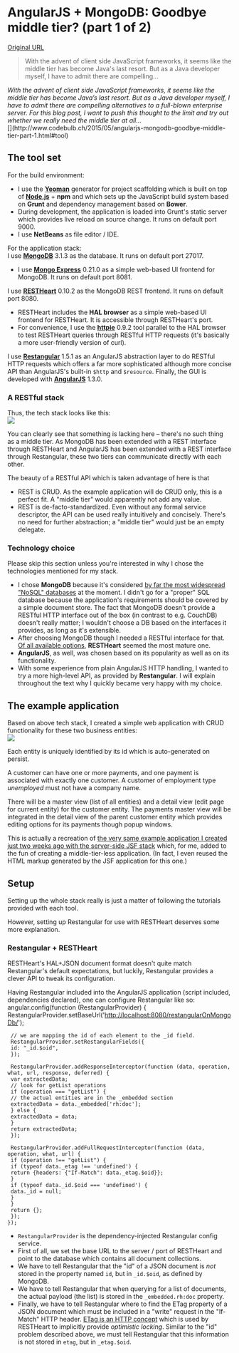 # AngularJS + MongoDB: Goodbye middle tier? (part 1 of 2)

[Original URL](http://www.codebulb.ch/2015/05/angularjs-mongodb-goodbye-middle-tier-part-1.html)

> With the advent of client side JavaScript frameworks, it seems like the middle tier has become Java's last resort. But as a Java developer myself, I have to admit there are compelling...

<span>
  <em>With the advent of client side JavaScript frameworks, it seems like the middle tier has become Java’s last resort. But as a Java developer myself, I have to admit there are compelling alternatives to a full-blown enterprise server. For this blog post, I want to push this thought to the limit and try out whether we really need the middle tier at all…</em>
</span>

<br>
[](http://www.codebulb.ch/2015/05/angularjs-mongodb-goodbye-middle-tier-part-1.html#tool)

## The tool set

For the build environment:

- I use the [**Yeoman**](http://yeoman.io/) generator for project scaffolding which is built on top of [**Node.js**](https://nodejs.org/) + **npm** and which sets up the JavaScript build system based on **Grunt** and dependency management based on **Bower**.
- During development, the application is loaded into Grunt's static server which provides live reload on source change. It runs on default port 9000.
- I use **NetBeans** as file editor / IDE.

For the application stack:<br>
I use [**MongoDB**](http://www.mongodb.org/) 3.1.3 as the database. It runs on default port 27017.

- I use [**Mongo Express**](https://github.com/andzdroid/mongo-express) 0.21.0 as a simple web-based UI frontend for MongoDB. It runs on default port 8081.

I use [**RESTHeart**](http://restheart.org/) 0.10.2 as the MongoDB REST frontend. It runs on default port 8080.

- RESTHeart includes the **HAL browser** as a simple web-based UI frontend for RESTHeart. It is accessible through RESTHeart's port.
- For convenience, I use the [**httpie**](https://github.com/jakubroztocil/httpie) 0.9.2 tool parallel to the HAL browser to test RESTHeart queries through RESTful HTTP requests (it's basically a more user-friendly version of curl).

I use [**Restangular**](https://github.com/mgonto/restangular) 1.5.1 as an AngularJS abstraction layer to do RESTful HTTP requests which offers a far more sophisticated although more concise API than AngularJS's built-in `$http` and `$resource`. Finally, the GUI is developed with [**AngularJS**](https://angularjs.org/) 1.3.0.

### A RESTful stack

Thus, the tech stack looks like this:<br>
[![](http://1.bp.blogspot.com/-piOLQjfTXrY/VWm1i7g_hwI/AAAAAAAAANI/cFVMkI1_HuA/s1600/angularjs-and-mongodb-components.png)](http://1.bp.blogspot.com/-piOLQjfTXrY/VWm1i7g_hwI/AAAAAAAAANI/cFVMkI1_HuA/s1600/angularjs-and-mongodb-components.png)

You can clearly see that something is lacking here – there's no such thing as a middle tier. As MongoDB has been extended with a REST interface through RESTHeart and AngularJS has been extended with a REST interface through Restangular, these two tiers can communicate directly with each other.

The beauty of a RESTful API which is taken advantage of here is that

- REST is CRUD. As the example application will do CRUD only, this is a perfect fit. A "middle tier" would apparently not add any value.
- REST is de-facto-standardized. Even without any formal service descriptor, the API can be used really intuitively and concisely. There's no need for further abstraction; a "middle tier" would just be an empty delegate.

### Technology choice

Please skip this section unless you're interested in why I chose the technologies mentioned for my stack.

- I chose **MongoDB** because it's considered [by far the most widespread "NoSQL" databases](http://db-engines.com/en/ranking) at the moment. I didn't go for a "proper" SQL database because the application's requirements should be covered by a simple document store. The fact that MongoDB doesn't provide a RESTful HTTP interface out of the box (in contrast to e.g. CouchDB) doesn't really matter; I wouldn't choose a DB based on the interfaces it provides, as long as it's extensible.
- After choosing MongoDB though I needed a RESTful interface for that. [Of all available options](http://docs.mongodb.org/ecosystem/tools/http-interfaces/), **RESTHeart** seemed the most mature one.
- **AngularJS**, as well, was chosen based on its popularity as well as on its functionality.
- With some experience from plain AngularJS HTTP handling, I wanted to try a more high-level API, as provided by **Restangular**. I will explain throughout the text why I quickly became very happy with my choice.

[](http://www.codebulb.ch/2015/05/angularjs-mongodb-goodbye-middle-tier-part-1.html#example)

## The example application

Based on above tech stack, I created a simple web application with CRUD functionality for these two business entities:<br>
[![](http://1.bp.blogspot.com/-Vi_7w5jowV4/VVofHBlygwI/AAAAAAAAAMo/FgGKIj6ub-U/s1600/JSF%2BREST%2BPrd%2BModels.png)](http://1.bp.blogspot.com/-Vi_7w5jowV4/VVofHBlygwI/AAAAAAAAAMo/FgGKIj6ub-U/s1600/JSF%2BREST%2BPrd%2BModels.png)

Each entity is uniquely identified by its id which is auto-generated on persist.

A customer can have one or more payments, and one payment is associated with exactly one customer. A customer of employment type _unemployed_ must not have a company name.

There will be a master view (list of all entities) and a detail view (edit page for current entity) for the customer entity. The payments master view will be integrated in the detail view of the parent customer entity which provides editing options for its payments though popup windows.

This is actually a recreation of [the very same example application I created just two weeks ago with the server-side JSF stack](http://www.codebulb.ch/2015/05/restful-jsf-with-post-redirect-get-part-1.html) which, for me, added to the fun of creating a middle-tier-less application. (In fact, I even reused the HTML markup generated by the JSF application for this one.)<br>
[](http://www.codebulb.ch/2015/05/angularjs-mongodb-goodbye-middle-tier-part-1.html#setup)

## Setup

Setting up the whole stack really is just a matter of following the tutorials provided with each tool.

However, setting up Restangular for use with RESTHeart deserves some more explanation.

### Restangular + RESTHeart

RESTHeart's HAL+JSON document format doesn't quite match Restangular's default expectations, but luckily, Restangular provides a clever API to tweak its configuration.

Having Restangular included into the AngularJS application (script included, dependencies declared), one can configure Restangular like so:<br>
angular.config(function (RestangularProvider) { RestangularProvider.setBaseUrl('<http://localhost:8080/restangularOnMongoDb/>');

```
 // we are mapping the id of each element to the _id field.
 RestangularProvider.setRestangularFields({
 id: "_id.$oid",
 });

 RestangularProvider.addResponseInterceptor(function (data, operation, what, url, response, deferred) {
 var extractedData;
 // look for getList operations
 if (operation === "getList") {
 // the actual entities are in the _embedded section
 extractedData = data._embedded['rh:doc'];
 } else {
 extractedData = data;
 }
 return extractedData;
 });

 RestangularProvider.addFullRequestInterceptor(function (data, operation, what, url) {
 if (operation !== "getList") {
 if (typeof data._etag !== 'undefined') {
 return {headers: {"If-Match": data._etag.$oid}};
 }
 if (typeof data._id.$oid === 'undefined') {
 data._id = null;
 }
 }
 return {};
 });
});
```

- `RestangularProvider` is the dependency-injected Restangular config service.
- First of all, we set the base URL to the server / port of RESTHeart and point to the database which contains all document collections.
- We have to tell Restangular that the "id" of a JSON document is _not_ stored in the property named `id`, but in `_id.$oid`, as defined by MongoDB.
- We have to tell Restangular that when querying for a list of documents, the actual payload (the list) is stored in the `_embedded.rh:doc` property.
- Finally, we have to tell Restangular where to find the ETag property of a JSON document which must be included in a "write" request in the "If-Match" HTTP header. [ETag is an HTTP concept](http://en.wikipedia.org/wiki/HTTP_ETag) which is used by RESTHeart to implicitly provide _optimistic locking_. Similar to the "id" problem described above, we must tell Restangular that this information is not stored in `etag`, but in `_etag.$oid`.

